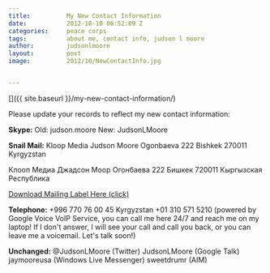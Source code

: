 ```yaml
---
title:			My New Contact Information
date:			2012-10-10 06:52:09 Z
categories:		peace corps
tags:			about me, contact info, judson l moore
author:			judsonlmoore
layout:			post
image:			2012/10/NewContactInfo.jpg


---
```


[]({{ site.baseurl }}/my-new-contact-information/)

Please update your records to reflect my new contact information:

**Skype:**
Old: judson.moore
New: JudsonLMoore

**Snail Mail:**
Kloop Media
Judson Moore
Ogonbaeva 222
Bishkek
270011
Kyrgyzstan

Клооп Медиа
Джадсон Моор
Огонбаева 222
Бишкек 720011
Кыргызская
Республика

[Download Mailing Label Here (click)](http://judsonmoore.com/r/d/mailing_label.pdf)

**Telephone:**
+996 770 76 00 45 Kyrgyzstan
+01 310 571 5210 (powered by Google Voice VoIP Service, you can call me here 24/7 and reach me on my laptop! If I don't answer, I will see your call and call you back, or you can leave me a voicemail. Let's talk soon!)

**Unchanged:**
@JudsonLMoore (Twitter)
JudsonLMoore (Google Talk)
jaymooreusa (Windows Live Messenger)
sweetdrumr (AIM)
